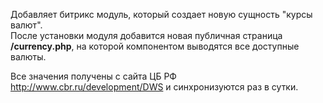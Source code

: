 Добавляет битрикс модуль, который создает новую сущность "курсы валют".\
После установки модуля добавится новая публичная страница **/currency.php**, на которой компонентом выводятся все доступные валюты.

Все значения получены с сайта ЦБ РФ http://www.cbr.ru/development/DWS и синхронизуются раз в сутки.
